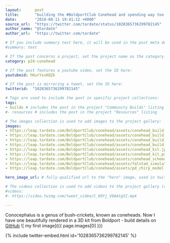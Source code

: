 ```yaml
---
layout:      post
title:       "building the #BoldportClub Conehead and spending way too much time amusing myself with Pure Data LEAP#409"
date:        "2018-08-11 19:41:12 +0000"
source_url:  "https://twitter.com/tardate/status/1028365736299782145"
author_name: "@tardate"
author_url:  "https://twitter.com/tardate"

# If you include summary text here, it will be used in the post meta description instead of an excerpt from the post body
#summary: text

# If the post concerns a project, set the project name as the category:
category: p24-conehead

# If the post features a youtube video, set the ID here:
youtubeid: hKurYsvKQZk

# If the post is mirroring a tweet, set the ID here:
twitterid:  "1028365736299782145"

# Tags are used to include the post in specific project collections:
tags:
- builds # includes the post in the project "Community Builds" listing
#- resources # includes the post in the project "Resources" listing

# The images collection is used to add images to the project gallery:
images:
- https://leap.tardate.com/BoldportClub/conehead/assets/conehead_build.jpg
- https://leap.tardate.com/BoldportClub/conehead/assets/conehead_build_detail.jpg
- https://leap.tardate.com/BoldportClub/conehead/assets/conehead_build_left.jpg
- https://leap.tardate.com/BoldportClub/conehead/assets/conehead_build_right.jpg
- https://leap.tardate.com/BoldportClub/conehead/assets/conehead_kit.jpg
- https://leap.tardate.com/BoldportClub/conehead/assets/conehead_kit_parts.jpg
- https://leap.tardate.com/BoldportClub/conehead/assets/conehead_schematic.jpg
- https://leap.tardate.com/BoldportClub/conehead/assets/falstad_simulation.png
- https://leap.tardate.com/BoldportClub/conehead/assets/pd_chirp_model.png

hero_image_url: # fully-qualified url to the "hero" image, used in twitter cards for example

# The videos collection is used to add videos to the project gallery (currently only mp4):
#videos:
#- https://video.twimg.com/tweet_video/C_8OYj_V0AAtg5I.mp4

---
```


Conocephalus is a genus of bush-crickets, known as coneheads.
Now I have one beautifully rendered in a 3D kit from Boldport - build details on [GitHub](https://github.com/tardate/LittleArduinoProjects/tree/master/BoldportClub/conehead)
![ my first image]({{ page.images[0] }})

{% include twitter-embed.html id='1028365736299782145' %}


